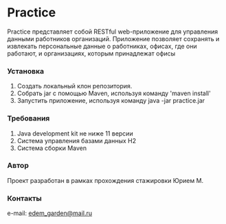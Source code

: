 Practice
===============
Practice представляет собой RESTful web-приложение для управления данными работников организаций. Приложение позволяет сохранять и извлекать персональные данные о работниках, офисах, где они работают, и организациях, которым принадлежат офисы
### Установка
1. Создать локальный клон репозитория.
2. Собрать jar с помощью Maven, используя команду 'maven install'
3. Запустить приложение, используя команду java -jar practice.jar
### Требования
1. Java development kit не ниже 11 версии
2. Система управления базами данных H2
3. Система сборки Maven
### Автор
Проект разработан в рамках прохождения стажировки Юрием М.
### Контакты
e-mail: edem_garden@mail.ru

